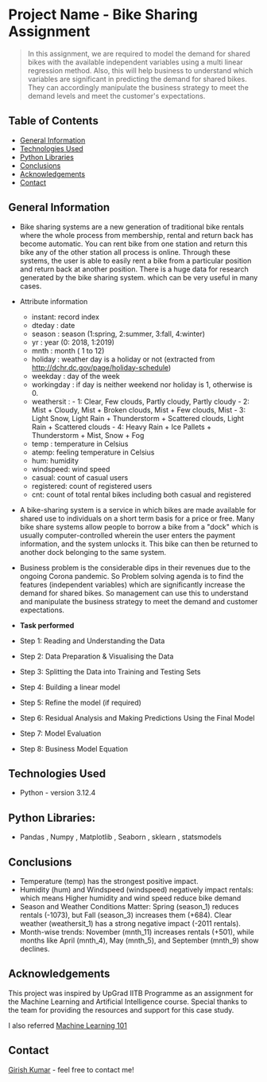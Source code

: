 # Project Name - Bike Sharing Assignment
> In this assignment, we are required to model the demand for shared bikes with the available independent variables using a multi linear regression method. Also, this will help business to understand which variables are significant in predicting the demand for shared bikes. They can accordingly manipulate the business strategy to meet the demand levels and meet the customer's expectations.

## Table of Contents
* [General Information](#general-information)
* [Technologies Used](#technologies-used)
* [Python Libraries](#python-libraries)
* [Conclusions](#conculsions)
* [Acknowledgements](#acknowledgements)
* [Contact](#contact)

## General Information
- Bike sharing systems are a new generation of traditional bike rentals where the whole process from membership, rental and return back has become      automatic. You can rent bike from one station and return this bike any of the other station all process is online. Through these systems, the user    is able to easily rent a bike from a particular position and return back at another position. There is a huge data for research generated by the      bike sharing system. which can be very useful in many cases. 
- Attribute information 
    - instant: record index
	- dteday : date
	- season : season (1:spring, 2:summer, 3:fall, 4:winter)
	- yr : year (0: 2018, 1:2019)
	- mnth : month ( 1 to 12)
	- holiday : weather day is a holiday or not (extracted from http://dchr.dc.gov/page/holiday-schedule)
	- weekday : day of the week
	- workingday : if day is neither weekend nor holiday is 1, otherwise is 0.
    - weathersit : 
            - 1: Clear, Few clouds, Partly cloudy, Partly cloudy
            - 2: Mist + Cloudy, Mist + Broken clouds, Mist + Few clouds, Mist
            - 3: Light Snow, Light Rain + Thunderstorm + Scattered clouds, Light Rain + Scattered clouds
            - 4: Heavy Rain + Ice Pallets + Thunderstorm + Mist, Snow + Fog
	- temp : temperature in Celsius
	- atemp: feeling temperature in Celsius
	- hum: humidity
	- windspeed: wind speed
	- casual: count of casual users
	- registered: count of registered users
	- cnt: count of total rental bikes including both casual and registered

- A bike-sharing system is a service in which bikes are made available for shared use to individuals on a short term basis for a price or free. Many bike share systems allow people to borrow a bike from a "dock" which is usually computer-controlled wherein the user enters the payment information, and the system unlocks it. This bike can then be returned to another dock belonging to the same system.

- Business problem is the considerable dips in their revenues due to the ongoing Corona pandemic. So Problem solving agenda is to find the features (independent variables) which are significantly increase the demand for shared bikes. So management can use this to understand and manipulate the business strategy to meet the demand and customer expectations. 

- **Task performed**
- Step 1: Reading and Understanding the Data
- Step 2: Data Preparation & Visualising the Data
- Step 3: Splitting the Data into Training and Testing Sets
- Step 4: Building a linear model
- Step 5: Refine the model (if required)
- Step 6: Residual Analysis and Making Predictions Using the Final Model
- Step 7: Model Evaluation
- Step 8: Business Model Equation

## Technologies Used
- Python - version 3.12.4

## Python Libraries: 
- Pandas , Numpy , Matplotlib , Seaborn , sklearn , statsmodels

## Conclusions

- Temperature (temp) has the strongest positive impact.
- Humidity (hum) and Windspeed (windspeed) negatively impact rentals: which means Higher humidity and wind speed reduce bike demand
- Season and Weather Conditions Matter: Spring (season_1) reduces rentals (-1073), but Fall (season_3) increases them (+684). Clear weather (weathersit_1) has a strong negative impact (-2011 rentals).
- Month-wise trends: November (mnth_11) increases rentals (+501), while months like April (mnth_4), May (mnth_5), and September (mnth_9) show declines.

## Acknowledgements
This project was inspired by UpGrad IITB Programme as an assignment for the Machine Learning and Artificial Intelligence course.
Special thanks to the team for providing the resources and support for this case study.

I also referred [Machine Learning 101](https://www.udemy.com/course/machine-learning-101-with-scikit-learn-and-stats-models/) 

## Contact
[Girish Kumar](https://github.com/ga898) - feel free to contact me!
